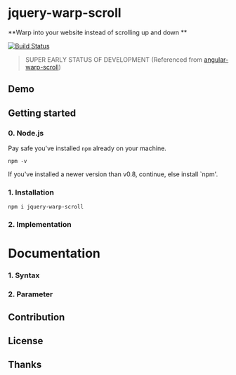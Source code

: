 # jquery-warp-scroll

**Warp into your website  instead of scrolling up and down **

[![Build Status](https://travis-ci.org/nextlevelshit/jquery-warp-scroll.svg?branch=master)](https://travis-ci.org/nextlevelshit/jquery-warp-scroll)

> SUPER EARLY STATUS OF DEVELOPMENT
> (Referenced from [angular-warp-scroll](//github.com/nextlevelshit/angular-warp-scroll))

## Demo

## Getting started

### 0. Node.js

Pay safe you've installed `npm` already on your machine.

```
npm -v
```

If you've installed a newer version than v0.8, continue, else install `npm'.

### 1. Installation

```
npm i jquery-warp-scroll
```

### 2. Implementation

# Documentation

### 1. Syntax

### 2. Parameter

## Contribution

## License

## Thanks
